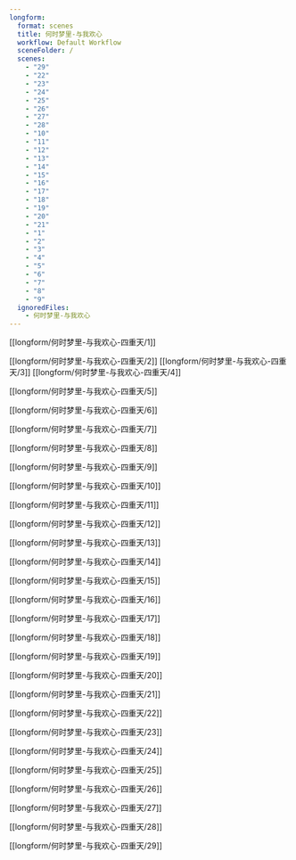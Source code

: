 ```yaml
---
longform:
  format: scenes
  title: 何时梦里-与我欢心
  workflow: Default Workflow
  sceneFolder: /
  scenes:
    - "29"
    - "22"
    - "23"
    - "24"
    - "25"
    - "26"
    - "27"
    - "28"
    - "10"
    - "11"
    - "12"
    - "13"
    - "14"
    - "15"
    - "16"
    - "17"
    - "18"
    - "19"
    - "20"
    - "21"
    - "1"
    - "2"
    - "3"
    - "4"
    - "5"
    - "6"
    - "7"
    - "8"
    - "9"
  ignoredFiles:
    - 何时梦里-与我欢心
---
```




[[longform/何时梦里-与我欢心-四重天/1]]

[[longform/何时梦里-与我欢心-四重天/2]]
[[longform/何时梦里-与我欢心-四重天/3]]
[[longform/何时梦里-与我欢心-四重天/4]]

[[longform/何时梦里-与我欢心-四重天/5]]

[[longform/何时梦里-与我欢心-四重天/6]]

[[longform/何时梦里-与我欢心-四重天/7]]

[[longform/何时梦里-与我欢心-四重天/8]]

[[longform/何时梦里-与我欢心-四重天/9]]

[[longform/何时梦里-与我欢心-四重天/10]]

[[longform/何时梦里-与我欢心-四重天/11]]

[[longform/何时梦里-与我欢心-四重天/12]]

[[longform/何时梦里-与我欢心-四重天/13]]

[[longform/何时梦里-与我欢心-四重天/14]]

[[longform/何时梦里-与我欢心-四重天/15]]

[[longform/何时梦里-与我欢心-四重天/16]]

[[longform/何时梦里-与我欢心-四重天/17]]

[[longform/何时梦里-与我欢心-四重天/18]]

[[longform/何时梦里-与我欢心-四重天/19]]

[[longform/何时梦里-与我欢心-四重天/20]]

[[longform/何时梦里-与我欢心-四重天/21]]

[[longform/何时梦里-与我欢心-四重天/22]]

[[longform/何时梦里-与我欢心-四重天/23]]

[[longform/何时梦里-与我欢心-四重天/24]]

[[longform/何时梦里-与我欢心-四重天/25]]

[[longform/何时梦里-与我欢心-四重天/26]]

[[longform/何时梦里-与我欢心-四重天/27]]

[[longform/何时梦里-与我欢心-四重天/28]]

[[longform/何时梦里-与我欢心-四重天/29]]
